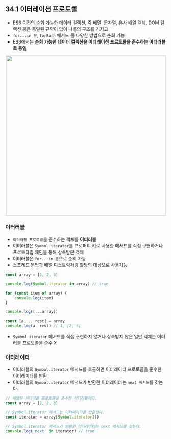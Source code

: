 ## 34.1 이터레이션 프로토콜

- ES6 이전의 순회 가능한 데이터 컬렉션, 즉 배열, 문자열, 유사 배열 객체, DOM 컬렉션 등은 통일된 규약이 없이 나름의 구조를 가지고
- `for...in 문`, `forEach` 메서드 등 다양한 방법으로 순회 가능
- ES6에서는 **순회 가능한 데이터 컬렉션을 이터레이션 프로토콜을 준수하는 이터러블로 통일**

<p align="center"><img src="https://velog.velcdn.com/images/boyeon_jeong/post/a815ff41-042f-433d-8ff1-2b9592162cc4/image.png" width="500" /></p>

### 이터러블

- `이터러블 프로토콜`을 준수하는 객체를 **이터러블**
- 이터러블은 `Symbol.iterator`를 프로퍼티 키로 사용한 메서드를 직접 구현하거나 프로토타입 체인을 통해 상속받은 객체
- 이터러블은 `for...in 문`으로 순회 가능
- 스프레드 문법과 배열 디스트럭처링 할당의 대상으로 사용가능

```js
const array = [1, 2, 3]

console.log(Symbol.iterator in array) // true

for (const item of array) {
    console.log(item)
}

console.log([...array])

const [a, ...rest] = array
console.log(a, rest) // 1, [2, 3]
```

- `Symbol.iterator` 메서드를 직접 구현하지 않거나 상속받지 않은 일반 객체는 이터러블 프로토콜을 준수 X

### 이터레이터

- 이터러블의 `Symbol.iterator` 메서드를 호출하면 이터레이터 프로토콜을 준수한 이터레이터를 반환
- 이터러블의 `Symbol.iterator` 메서드가 반환한 이터레이터는 `next 메서드`를 갖는다.

```js
// 배열은 이터러블 프로토콜을 준수한 이터러블이다.
const array = [1, 2, 3]

// Symbol.iterator 메서드는 이터레이터를 반환한다.
const iterator = array[Symbol.iterator]()

// Symbol.iterator 메서드가 반환한 이터레이터는 next 메서드를 갖는다.
console.log('next' in iterator) // true
```



